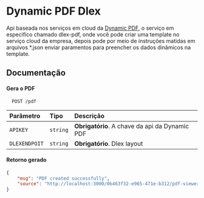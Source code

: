 # Dynamic PDF Dlex

Api baseada nos serviços em cloud da [Dynamic PDF](https://www.dynamicpdf.com), o serviço em especifico chamado dlex-pdf, onde você pode criar uma template no serviço cloud da empresa, depois pode por meio de instruções matidas em arquivos *.json enviar paramentos para preencher os dados dinâmicos na template.
## Documentação

#### Gera o PDF

```http
  POST /pdf
```

| Parâmetro   | Tipo       | Descrição                           |
| :---------- | :--------- | :---------------------------------- |
| `APIKEY` | `string` | **Obrigatório**. A chave da api da Dynamic PDF |
| `DLEXENDPOIT` | `string` | **Obrigatório**. Dlex layout |

#### Retorno gerado

```json
{
	"msg": "PDF created successfully",
	"source": "http://localhost:3000/0b463f32-e965-471e-b312/pdf-viewer"
}
```